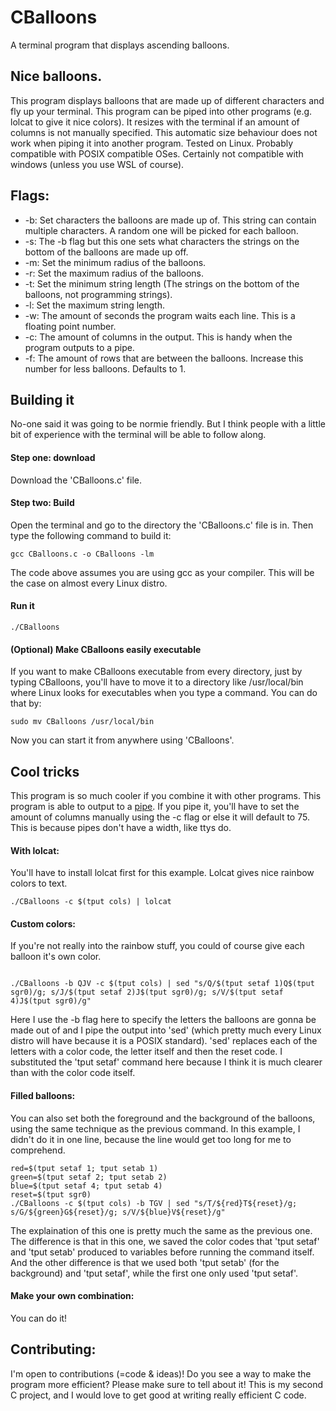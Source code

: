 # CBalloons
A terminal program that displays ascending balloons.


## Nice balloons.
This program displays balloons that are made up of different characters and fly up your terminal.
This program can be piped into other programs (e.g. lolcat to give it nice colors). It resizes with the terminal if an amount of columns is not manually specified. This automatic size behaviour does not work when piping it into another program.
Tested on Linux. Probably compatible with POSIX compatible OSes. Certainly not compatible with windows (unless you use WSL of course).




## Flags:
  - -b:   Set characters the balloons are made up of. This string can contain multiple characters. A random one will be picked for each balloon.
  - -s:   The -b flag but this one sets what characters the strings on the bottom of the balloons are made up off.
  - -m:   Set the minimum radius of the balloons.
  - -r:   Set the maximum radius of the balloons.
  - -t:   Set the minimum string length (The strings on the bottom of the balloons, not programming strings).
  - -l:   Set the maximum string length.
  - -w:   The amount of seconds the program waits each line. This is a floating point number.
  - -c:   The amount of columns in the output. This is handy when the program outputs to a pipe.
  - -f:   The amount of rows that are between the balloons. Increase this number for less balloons. Defaults to 1.


## Building it
No-one said it was going to be normie friendly. But I think people with a little bit of experience with the terminal will be able to follow along.
#### Step one: download
Download the 'CBalloons.c' file.
#### Step two: Build
Open the terminal and go to the directory the 'CBalloons.c' file is in. Then type the following command to build it:
```shell
gcc CBalloons.c -o CBalloons -lm
```
The code above assumes you are using gcc as your compiler. This will be the case on almost every Linux distro.
#### Run it
```shell
./CBalloons
```
#### (Optional) Make CBalloons easily executable
If you want to make CBalloons executable from every directory, just by typing CBalloons, you'll have to move it to a directory like /usr/local/bin where Linux looks for executables when you type a command. You can do that by:
```shell
sudo mv CBalloons /usr/local/bin
```
Now you can start it from anywhere using 'CBalloons'.

## Cool tricks
This program is so much cooler if you combine it with other programs. This program is able to output to a [pipe](https://en.wikipedia.org/wiki/Pipeline_(Unix)). If you pipe it, you'll have to set the amount of columns manually using the -c flag or else it will default to 75. This is because pipes don't have a width, like ttys do.

#### With lolcat:
You'll have to install lolcat first for this example. Lolcat gives nice rainbow colors to text.
```shell
./CBalloons -c $(tput cols) | lolcat
```

#### Custom colors:
If you're not really into the rainbow stuff, you could of course give each balloon it's own color.
```shell

./CBalloons -b QJV -c $(tput cols) | sed "s/Q/$(tput setaf 1)Q$(tput sgr0)/g; s/J/$(tput setaf 2)J$(tput sgr0)/g; s/V/$(tput setaf 4)J$(tput sgr0)/g"
```
Here I use the -b flag here to specify the letters the balloons are gonna be made out of and I pipe the output into 'sed' (which pretty much every Linux distro will have because it is a POSIX standard). 'sed' replaces each of the letters with a color code, the letter itself and then the reset code. I substituted the 'tput setaf' command here because I think it is much clearer than with the color code itself.

#### Filled balloons:
You can also set both the foreground and the background of the balloons, using the same technique as the previous command. In this example, I didn't do it in one line, because the line would get too long for me to comprehend.
```shell
red=$(tput setaf 1; tput setab 1)
green=$(tput setaf 2; tput setab 2)
blue=$(tput setaf 4; tput setab 4)
reset=$(tput sgr0)
./CBalloons -c $(tput cols) -b TGV | sed "s/T/${red}T${reset}/g; s/G/${green}G${reset}/g; s/V/${blue}V${reset}/g"
```
The explaination of this one is pretty much the same as the previous one. The difference is that in this one, we saved the color codes that 'tput setaf' and 'tput setab' produced to variables before running the command itself. And the other difference is that we used both 'tput setab' (for the background) and 'tput setaf', while the first one only used 'tput setaf'.

#### Make your own combination:
You can do it!


## Contributing:
I'm open to contributions (=code & ideas)! Do you see a way to make the program more efficient? Please make sure to tell about it! This is my second C project, and I would love to get good at writing really efficient C code.

